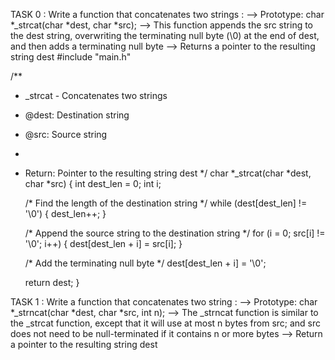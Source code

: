 TASK 0 : Write a function that concatenates two strings :
--> Prototype: char *_strcat(char *dest, char *src);
--> This function appends the src string to the dest string, overwriting the terminating null byte (\0) at the end of dest, and then adds a terminating null byte
--> Returns a pointer to the resulting string dest
#include "main.h"

/**
 * _strcat - Concatenates two strings
 * @dest: Destination string
 * @src: Source string
 *
 * Return: Pointer to the resulting string dest
 */
char *_strcat(char *dest, char *src)
{
    int dest_len = 0;
    int i;

    /* Find the length of the destination string */
    while (dest[dest_len] != '\0')
    {
        dest_len++;
    }

    /* Append the source string to the destination string */
    for (i = 0; src[i] != '\0'; i++)
    {
        dest[dest_len + i] = src[i];
    }

    /* Add the terminating null byte */
    dest[dest_len + i] = '\0';

    return dest;
}

TASK 1 : Write a function that concatenates two string :
--> Prototype: char *_strncat(char *dest, char *src, int n);
--> The _strncat function is similar to the _strcat function, except that
it will use at most n bytes from src; and
src does not need to be null-terminated if it contains n or more bytes
--> Return a pointer to the resulting string dest
